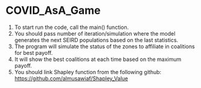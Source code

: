 # COVID_AsA_Game


1. To start run the code, call the main() function. 
2. You should pass number of iteration/simulation where the model generates the next SEIRD populations based on the last statistics.
3. The program will simulate the status of the zones to affiliate in coalitions for best payoff. 
4. It will show the best coalitions at each time based on the maximum payoff.
5. You should link Shapley function from the following github: https://github.com/almusawiaf/Shapley_Value 

